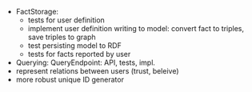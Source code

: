 - FactStorage:
    + tests for user definition
    + implement user definition writing to model: convert fact to triples, save triples to graph
    - test persisting model to RDF
    - tests for facts reported by user
- Querying: QueryEndpoint: API, tests, impl.
- represent relations between users (trust, beleive)
- more robust unique ID generator
